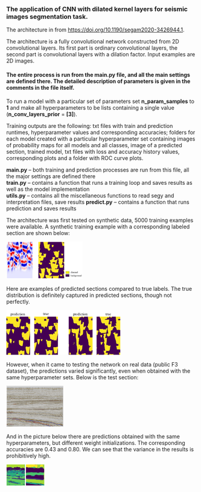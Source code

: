 ### The application of CNN with dilated kernel layers for seismic images segmentation task.

The architecture in from https://doi.org/10.1190/segam2020-3426944.1.

The architecture is a fully convolutional network constructed from 2D convolutional layers. Its first part is ordinary convolutional layers, the second part is convolutional layers with a dilation factor. Input examples are 2D images.

#### The entire process is run from the main.py file, and all the main settings are defined there. The detailed description of parameters is given in the comments in the file itself.

To run a model with a particular set of parameters set **n_param_samples** to **1** and make all hyperparameters to be lists containing a single value (**n_conv_layers_prior** = **[3]**).

Training outputs are the following: txt files with train and prediction runtimes, hyperparameter values and corresponding accuracies; folders for each model created with a particular hyperparameter set containing images of probability maps for all models and all classes, image of a predicted section, trained model, txt files with loss and accuracy history values, corresponding plots and a folder with ROC curve plots.

**main.py** – both training and prediction processes are run from this file, all the major settings are defined there  
**train.py** – contains a function that runs a training loop and saves results as well as the model implementation  
**utils.py** – contains all the miscellaneous functions to read segy and interpretation files, save results 
**predict.py** – contains a function that runs prediction and saves results

The architecture was first tested on synthetic data, 5000 training examples were available. A synthetic training example with a corresponding labeled section are shown below:

<img src="readme_images/synthetic_data_example.png" width="40%" height="40%">

Here are examples of predicted sections compared to true labels. The true distribution is definitely captured in predicted sections, though not perfectly.

<img src="readme_images/dilated_synthetic_prediction.png" width="60%" height="50%">

However, when it came to testing the network on real data (public F3 dataset), the predictions varied significantly, even when obtained with the same hyperparameter sets.
Below is the test section:

<img src="readme_images/dilated_test_seismic.png" width="30%" height="30%">

And in the picture below there are predictions obtained with the same hyperparameters, but different weight initializations. The corresponding accuracies are 0.43 and 0.80. We can see that the variance in the results is prohibitively high.

<img src="readme_images/dilated_f3_prediction.png" width="20%" height="20%">

